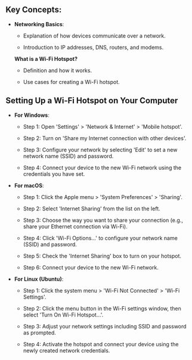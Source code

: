 ## Key Concepts:

-   **Networking Basics**:

    -   Explanation of how devices communicate over a network.

    -   Introduction to IP addresses, DNS, routers, and modems.

    **What is a Wi-Fi Hotspot?**

    -   Definition and how it works.

    -   Use cases for creating a Wi-Fi hotspot.

## Setting Up a Wi-Fi Hotspot on Your Computer

-   **For Windows**:

    -   Step 1: Open 'Settings' &gt; 'Network & Internet' &gt; 'Mobile
        hotspot'.

    -   Step 2: Turn on 'Share my Internet connection with other
        devices'.

    -   Step 3: Configure your network by selecting 'Edit' to set a new
        network name (SSID) and password.

    -   Step 4: Connect your device to the new Wi-Fi network using the
        credentials you have set.

-   **For macOS**:

    -   Step 1: Click the Apple menu &gt; 'System Preferences' &gt;
        'Sharing'.

    -   Step 2: Select 'Internet Sharing' from the list on the left.

    -   Step 3: Choose the way you want to share your connection (e.g.,
        share your Ethernet connection via Wi-Fi).

    -   Step 4: Click 'Wi-Fi Options...' to configure your network name
        (SSID) and password.

    -   Step 5: Check the 'Internet Sharing' box to turn on your
        hotspot.

    -   Step 6: Connect your device to the new Wi-Fi network.

-   **For Linux (Ubuntu)**:

    -   Step 1: Click the system menu &gt; 'Wi-Fi Not Connected' &gt;
        'Wi-Fi Settings'.

    -   Step 2: Click the menu button in the Wi-Fi settings window, then
        select 'Turn On Wi-Fi Hotspot...'.

    -   Step 3: Adjust your network settings including SSID and password
        as prompted.

    -   Step 4: Activate the hotspot and connect your device using the
        newly created network credentials.
